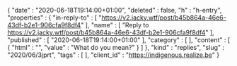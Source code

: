 {
  "date" : "2020-06-18T19:14:00+01:00",
  "deleted" : false,
  "h" : "h-entry",
  "properties" : {
    "in-reply-to" : [ "https://v2.jacky.wtf/post/b45b864a-46e6-43df-b2e1-906cfa9f8df4" ],
    "name" : [ "Reply to https://v2.jacky.wtf/post/b45b864a-46e6-43df-b2e1-906cfa9f8df4" ],
    "published" : [ "2020-06-18T19:14:00+01:00" ],
    "category" : [ ],
    "content" : [ {
      "html" : "",
      "value" : "What do you mean?"
    } ]
  },
  "kind" : "replies",
  "slug" : "2020/06/3jprt",
  "tags" : [ ],
  "client_id" : "https://indigenous.realize.be"
}
